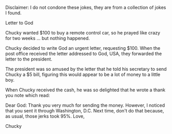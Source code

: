 Disclaimer: I do not condone these jokes, they are from a collection of jokes I found.

Letter to God

Chucky wanted $100 to buy a remote control car, so he prayed like crazy for two weeks ... but nothing happened.

Chucky decided to write God an urgent letter, requesting $100. When the post office received the letter addressed to God, USA, they forwarded the letter to the president.

The president was so amused by the letter that he told his secretary to send Chucky a $5 bill, figuring this would appear to be a lot of money to a little boy.

When Chucky received the cash, he was so delighted that he wrote a thank you note which read: 

Dear God: 
Thank you very much for sending the money. However, I noticed that you sent it through Washington, D.C. Next time, don't do that because, as usual, those jerks took 95%.
Love, 

Chucky

